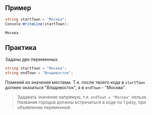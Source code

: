 ## Пример
```cs
string startTown = "Москва";
Console.WriteLine(startTown);
```
```
Москва
```
## Практика
Заданы две переменных. 
```cs
string startTown = "Москва";
string endTown = "Владивосток";
```
Поменяй из значения местами. Т.е. после твоего кода в `startTown` должен оказаться "Владивосток", а в `endTown` - "Москва".
>Задавать значение напрямую, т.е. `endTown = "Москва"` нельзя. Названия городов должны встречаться в коде по 1 разу, при объявлении переменной.
